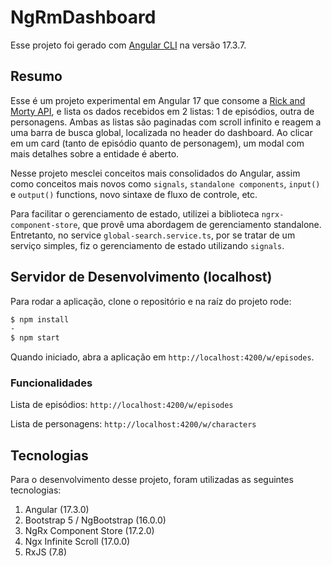 # NgRmDashboard

Esse projeto foi gerado com [Angular CLI](https://github.com/angular/angular-cli) na versão 17.3.7.

## Resumo

Esse é um projeto experimental em Angular 17 que consome a [Rick and Morty API](https://rickandmortyapi.com/), e lista os dados recebidos em 2 listas: 1 de episódios, outra de personagens.
Ambas as listas são paginadas com scroll infinito e reagem a uma barra de busca global, localizada no header do dashboard.
Ao clicar em um card (tanto de episódio quanto de personagem), um modal com mais detalhes sobre a entidade é aberto.

Nesse projeto mesclei conceitos mais consolidados do Angular, assim como conceitos mais novos como `signals`, `standalone components`, `input()` e `output()` functions, novo sintaxe de fluxo de controle, etc.

Para facilitar o gerenciamento de estado, utilizei a biblioteca `ngrx-component-store`, que provê uma abordagem de gerenciamento standalone. Entretanto, no service `global-search.service.ts`, por se tratar de um serviço simples, fiz o gerenciamento de estado utilizando `signals`.

## Servidor de Desenvolvimento (localhost)

Para rodar a aplicação, clone o repositório e na raíz do projeto rode:

```bash
$ npm install
-
$ npm start
```

Quando iniciado, abra a aplicação em `http://localhost:4200/w/episodes`.

### Funcionalidades

Lista de episódios: `http://localhost:4200/w/episodes`

Lista de personagens: `http://localhost:4200/w/characters`

## Tecnologias

Para o desenvolvimento desse projeto, foram utilizadas as seguintes tecnologias:

1. Angular (17.3.0)
2. Bootstrap 5 / NgBootstrap (16.0.0)
3. NgRx Component Store (17.2.0)
4. Ngx Infinite Scroll (17.0.0)
5. RxJS (7.8)
